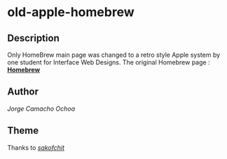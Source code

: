 # old-apple-homebrew

## Description  
Only HomeBrew main page was changed to a retro style Apple system by one 
student for Interface Web Designs.
The original Homebrew page : [__Homebrew__](https://brew.sh)

## Author
_Jorge Camacho Ochoa_

## Theme
Thanks to [_sakofchit_](https://github.com/sakofchit/system.css)
